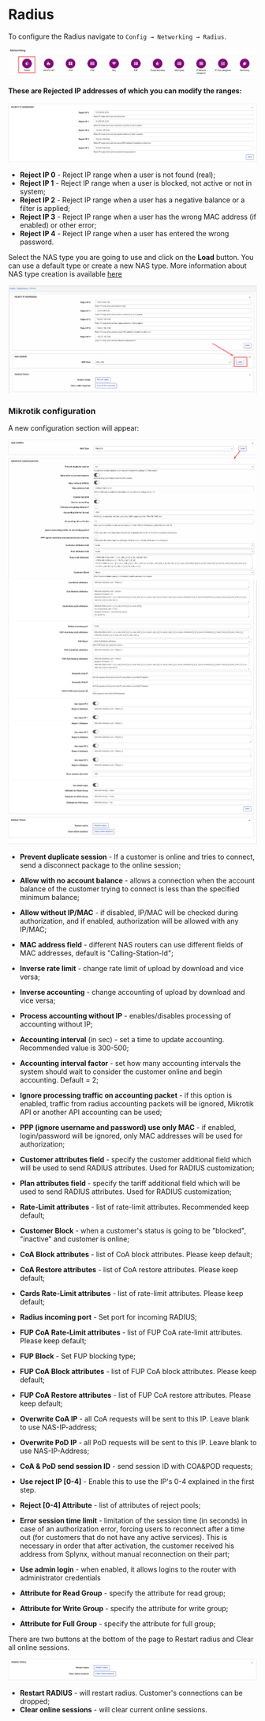 Radius
======

To configure the Radius navigate to `Config → Networking → Radius`.

![Config -> Networking -> Radius](icon.png)


#### These are Rejected IP addresses of which you can modify the ranges:

![Reject IP range](reject_adresses.png)

* **Reject IP 0** - Reject IP range when a user is not found (real);
* **Reject IP 1** - Reject IP range when a user is blocked, not active or not in system;
* **Reject IP 2** - Reject IP range when a user has a negative balance or a filter is applied;
* **Reject IP 3** - Reject IP range when a user has the wrong MAC address (if enabled) or other error;
* **Reject IP 4** - Reject IP range when a user has entered the wrong password.


Select the NAS type you are going to use and click on the **Load** button. You can use a default type or create a new NAS type. More information about NAS type creation is available [here](configuration/network/nas_types/nas_types.md)

![Load NAS type](view.png)

### Mikrotik configuration

A new configuration section will appear:

![NAS configuration 1](settings_1.png)
![NAS configuration 2](settings_2.png)
![NAS configuration 3](settings_3.png)

* **Prevent duplicate session** - If a customer is online and tries to connect, send a disconnect package to the online session;
* **Allow with no account balance** - allows a connection when the account balance of the customer trying to connect is less than the specified  minimum balance;
* **Allow without IP/MAC** - if disabled, IP/MAC will be checked during authorization, and if enabled, authorization will be allowed with any IP/MAC;
* **MAC address field** - different NAS routers can use different fields of MAC addresses, default is "Calling-Station-Id";
* **Inverse rate limit** - change rate limit of upload by download and vice versa;
* **Inverse accounting** - change accounting of upload by download and vice versa;
* **Process accounting without IP** - enables/disables processing of accounting without IP;
* **Accounting interval** (in sec) - set a time to update accounting. Recommended value is 300-500;
* **Accounting interval factor** - set how many accounting intervals the system should  wait to consider the customer online and begin accounting. Default = 2;
* **Ignore processing traffic on accounting packet** - if this option is enabled, traffic from radius accounting packets will be ignored, Mikrotik API or another API accounting can be used;
* **PPP (ignore username and password) use only MAC** - if enabled, login/password will be ignored, only MAC addresses will be used for authorization;
* **Customer attributes field** - specify the customer additional field which will be used to send RADIUS attributes. Used for RADIUS customization;
* **Plan attributes field** - specify the tariff additional field which will be used to send RADIUS attributes. Used for RADIUS customization;
* **Rate-Limit attributes** - list of rate-limit attributes. Recommended keep default;
* **Customer Block** - when a customer's status is going to be "blocked", "inactive" and customer is online;
* **CoA Block attributes** - list of CoA block attributes. Please keep default;
* **CoA Restore attributes** - list of CoA restore attributes. Please keep default;
* **Cards Rate-Limit attributes** - list of rate-limit attributes. Please keep default;
* **Radius incoming port** - Set port for incoming RADIUS;
* **FUP CoA Rate-Limit attributes** - list of FUP CoA rate-limit attributes. Please keep default;
* **FUP Block** - Set FUP blocking type;
* **FUP CoA Block attributes** - list of FUP CoA block attributes. Please keep default;
* **FUP CoA Restore attributes** - list of FUP CoA restore attributes. Please keep default;
* **Overwrite CoA IP** - all CoA requests will be sent to this IP. Leave blank to use NAS-IP-address;
* **Overwrite PoD IP** - all PoD requests will be sent to this IP. Leave blank to use NAS-IP-Address;
* **CoA & PoD send session ID** - send session ID with COA&POD requests;
* **Use reject IP [0-4]** - Enable this to use the IP's 0-4 explained in the first step.
* **Reject [0-4] Attribute** - list of attributes of reject pools;
* **Error session time limit** - limitation of the session time (in seconds) in case of an authorization error, forcing users to reconnect after a time out (for customers that do not have any active services).
This is necessary in order that after activation, the customer received his address from Splynx, without manual reconnection on their part;

* **Use admin login** - when enabled, it allows logins to the router with administrator credentials
* **Attribute for Read Group** - specify the attribute for read group;
* **Attribute for Write Group** - specify the attribute for write group;
* **Attribute for Full Group** - specify the attribute for full group;

There are two buttons at the bottom of the page to Restart radius and Clear all online sessions.

![Radius tools](radius_tools.png)

* **Restart RADIUS** - will restart radius. Customer's connections can be dropped;
* **Clear online sessions** - will clear current online sessions.
